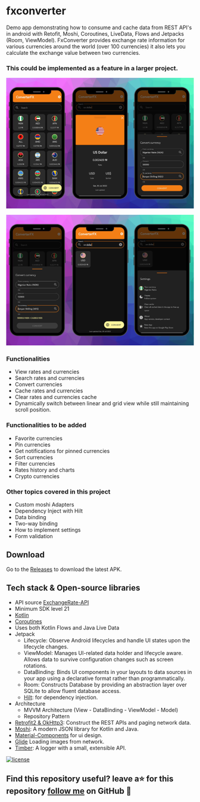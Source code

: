 # fxconverter

Demo app demonstrating how to consume and cache data from REST API's in android with Retofit, Moshi, Coroutines, LiveData, Flows and Jetpacks (Room, ViewModel).
FxConverter provides exchange rate information for various currencies around the world (over 100 currencies) it also lets you calculate the exchange value between two currencies.
### This could be implemented as a feature in a larger project.

<p align="center">
<img src="/previews/screenshot1.png"/>
</p>

<p align="center">
<img src="/previews/screenshot2.png"/>
</p>

### Functionalities
- View rates and currencies
- Search rates and currencies
- Convert currencies
- Cache rates and currencies
- Clear rates and currencies cache
- Dynamically switch between linear and grid view while still maintaining scroll position.

### Functionalities to be added
- Favorite currencies
- Pin currencies
- Get notifications for pinned currencies
- Sort currencies
- Filter currencies
- Rates history and charts
- Crypto currencies

### Other topics covered in this project
- Custom moshi Adapters
- Dependency Inject with Hilt
- Data binding
- Two-way binding
- How to implement settings 
- Form validation

## Download
Go to the [Releases](https://github.com/ayiaware/fxconverter/releases) to download the latest APK.


## Tech stack & Open-source libraries
- API source [ExchangeRate-API](https://app.exchangerate-api.com/)
- Minimum SDK level 21
- [Kotlin](https://kotlinlang.org/)
- [Coroutines](https://github.com/Kotlin/kotlinx.coroutines) 
- Uses both Kotlin Flows and Java Live Data
- Jetpack
  - Lifecycle: Observe Android lifecycles and handle UI states upon the lifecycle changes.
  - ViewModel: Manages UI-related data holder and lifecycle aware. Allows data to survive configuration changes such as screen rotations.
  - DataBinding: Binds UI components in your layouts to data sources in your app using a declarative format rather than programmatically.
  - Room: Constructs Database by providing an abstraction layer over SQLite to allow fluent database access.
  - [Hilt](https://dagger.dev/hilt/): for dependency injection.
- Architecture
  - MVVM Architecture (View - DataBinding - ViewModel - Model)
  - Repository Pattern
- [Retrofit2 & OkHttp3](https://github.com/square/retrofit): Construct the REST APIs and paging network data.
- [Moshi](https://github.com/square/moshi/): A modern JSON library for Kotlin and Java.
- [Material-Components](https://github.com/material-components/material-components-android) for ui design.
- [Glide](https://github.com/bumptech/glide) Loading images from network.
- [Timber](https://github.com/JakeWharton/timber): A logger with a small, extensible API.

[![license](https://img.shields.io/github/license/DAVFoundation/captain-n3m0.svg?style=flat-square)](https://github.com/ayiaware/fxconverter/blob/master/License)

## Find this repository useful? leave a⭐ for this repository [follow me](https://github.com/ayiaware) on GitHub 🤩

